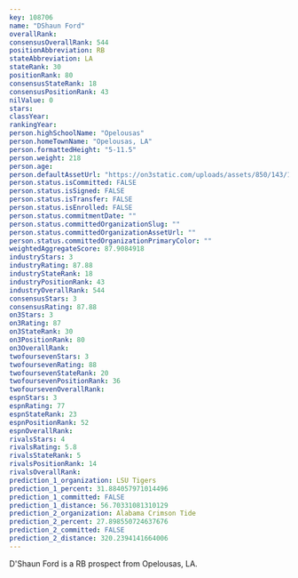 ```yaml
---
key: 108706
name: "DShaun Ford"
overallRank: 
consensusOverallRank: 544
positionAbbreviation: RB
stateAbbreviation: LA
stateRank: 30
positionRank: 80
consensusStateRank: 18
consensusPositionRank: 43
nilValue: 0
stars: 
classYear: 
rankingYear: 
person.highSchoolName: "Opelousas"
person.homeTownName: "Opelousas, LA"
person.formattedHeight: "5-11.5"
person.weight: 218
person.age: 
person.defaultAssetUrl: "https://on3static.com/uploads/assets/850/143/143850.png"
person.status.isCommitted: FALSE
person.status.isSigned: FALSE
person.status.isTransfer: FALSE
person.status.isEnrolled: FALSE
person.status.commitmentDate: ""
person.status.committedOrganizationSlug: ""
person.status.committedOrganizationAssetUrl: ""
person.status.committedOrganizationPrimaryColor: ""
weightedAggregateScore: 87.9084918
industryStars: 3
industryRating: 87.88
industryStateRank: 18
industryPositionRank: 43
industryOverallRank: 544
consensusStars: 3
consensusRating: 87.88
on3Stars: 3
on3Rating: 87
on3StateRank: 30
on3PositionRank: 80
on3OverallRank: 
twofoursevenStars: 3
twofoursevenRating: 88
twofoursevenStateRank: 20
twofoursevenPositionRank: 36
twofoursevenOverallRank: 
espnStars: 3
espnRating: 77
espnStateRank: 23
espnPositionRank: 52
espnOverallRank: 
rivalsStars: 4
rivalsRating: 5.8
rivalsStateRank: 5
rivalsPositionRank: 14
rivalsOverallRank: 
prediction_1_organization: LSU Tigers
prediction_1_percent: 31.884057971014496
prediction_1_committed: FALSE
prediction_1_distance: 56.70331081310129
prediction_2_organization: Alabama Crimson Tide
prediction_2_percent: 27.898550724637676
prediction_2_committed: FALSE
prediction_2_distance: 320.2394141664006
---
```

D'Shaun Ford is a RB prospect from Opelousas, LA.